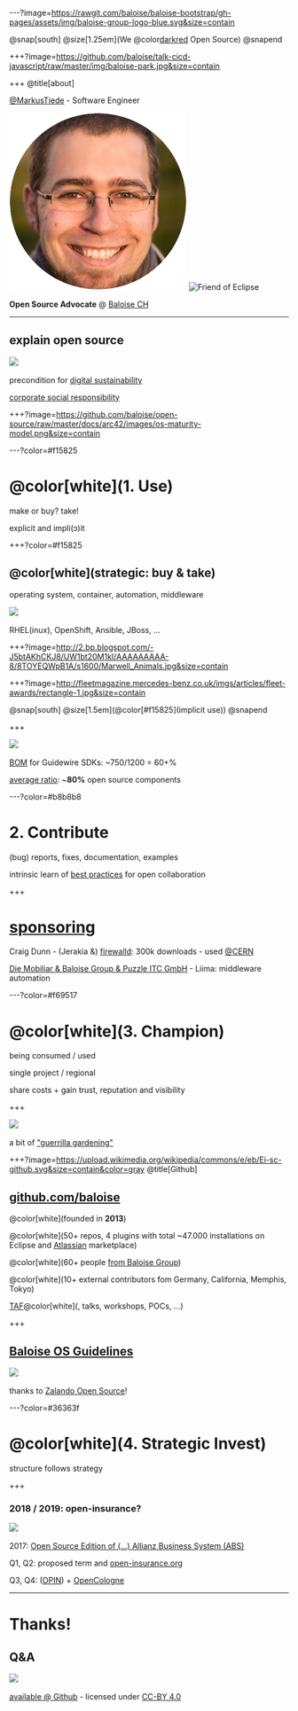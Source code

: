 ---?image=https://rawgit.com/baloise/baloise-bootstrap/gh-pages/assets/img/baloise-group-logo-blue.svg&size=contain

@snap[south]
@size[1.25em](We @color[darkred](♥) Open Source)
@snapend

+++?image=https://github.com/baloise/talk-cicd-javascript/raw/master/img/baloise-park.jpg&size=contain

+++
@title[about]

[@MarkusTiede](https://twitter.com/MarkusTiede) - Software Engineer
 
![me](https://github.com/MarkusTiede/about/raw/master/img/me-circle.png) ![Friend of Eclipse](http://eclipse.org/donate/images/friendslogo200.png "Friend of Eclipse")

**Open Source Advocate** @ [Baloise CH](https://www.baloise.ch)

---

## explain open source

![](https://upload.wikimedia.org/wikipedia/commons/thumb/c/c0/Icon_Digitale_Nachhaltigkeit_Farbig.svg/200px-Icon_Digitale_Nachhaltigkeit_Farbig.svg.png)

precondition for [digital sustainability](https://de.wikipedia.org/wiki/Digitale_Nachhaltigkeit#10_Voraussetzungen_der_digitalen_Nachhaltigkeit)

[corporate social responsibility](https://en.wikipedia.org/wiki/Corporate_social_responsibility)

+++?image=https://github.com/baloise/open-source/raw/master/docs/arc42/images/os-maturity-model.png&size=contain

---?color=#f15825
# @color[white](1. Use)

make or buy? take!

explicit and impli(ɔ)it

+++?color=#f15825

## @color[white](strategic: buy & take)

operating system, container, automation, middleware

![](https://upload.wikimedia.org/wikipedia/de/d/d8/Red_Hat_logo.svg)

RHEL(inux), OpenShift, Ansible, JBoss, ...

+++?image=http://2.bp.blogspot.com/-J5btAKhCKJ8/UW1bt20M1kI/AAAAAAAAA-8/8TOYEQWpB1A/s1600/Marwell_Animals.jpg&size=contain

+++?image=http://fleetmagazine.mercedes-benz.co.uk/imgs/articles/fleet-awards/rectangle-1.jpg&size=contain

@snap[south]
@size[1.5em](@color[#f15825](implicit use))
@snapend

+++

![](https://www.welt.de/img/wirtschaft/mobile157906274/1601626057-ci23x11-w1600/Volkswagen-Tiguan-in-Einzelteile-zerlegt.jpg)

[BOM](https://en.wikipedia.org/wiki/Bill_of_materials) for Guidewire SDKs: ~750/1200 = 60+%

[average ratio](https://oss-studie.ch): ~**80%** open source components

---?color=#b8b8b8
# 2. Contribute

(bug) reports, fixes, documentation, examples

intrinsic learn of [best practices](https://opensource.guide) for open collaboration

+++

# [sponsoring](https://baloise.github.io/open-source/docs/md/activities/projects.html#sponsored)

Craig Dunn - (Jerakia &) [firewalld](https://forge.puppet.com/crayfishx/firewalld): 300k downloads - used [@CERN](https://gitlab.cern.ch/linuxsupport/puppet-firewalld/tree/master/code#author)

[Die Mobiliar & Baloise Group & Puzzle ITC GmbH](http://www.liima.org/#partner) - Liima: middleware automation

---?color=#f69517
# @color[white](3. Champion)

being consumed / used

single project / regional

share costs + gain trust, reputation and visibility

+++

![](https://png.pngtree.com/element_origin_min_pic/17/08/03/08b95a8c29ae5dd081aae3c70e1d8595.jpg)

a bit of ["guerrilla gardening"](https://en.wikipedia.org/wiki/Guerrilla_gardening)

+++?image=https://upload.wikimedia.org/wikipedia/commons/e/eb/Ei-sc-github.svg&size=contain&color=gray
@title[Github]
## [github.com/baloise](https://github.com/baloise)

@color[white](founded in **2013**)

@color[white](50+ repos, 4 plugins with total ~47.000 installations on Eclipse and [Atlassian](https://marketplace.atlassian.com/vendors/1211530/baloise-group) marketplace)

@color[white](60+ people [from Baloise Group](https://github.com/orgs/baloise/people))

@color[white](10+ external contributors fom Germany, California, Memphis, Tokyo)

[TAF](https://github.com/baloise/test-automation-framework)@color[white](, talks, workshops, POCs, ...)

+++

## [Baloise OS Guidelines](https://baloise.github.io/open-source/docs/arc42/)

![](https://upload.wikimedia.org/wikipedia/commons/thumb/1/1f/Icon_DINA_Schwerpunkte_Parldigi_03_Open_Government_Data_Farbig.svg/200px-Icon_DINA_Schwerpunkte_Parldigi_03_Open_Government_Data_Farbig.svg.png)

thanks to [Zalando Open Source](https://opensource.zalando.com)!

---?color=#36363f
# @color[white](4. Strategic Invest)

structure follows strategy

+++

### 2018 / 2019: open-insurance?

![](https://user-images.githubusercontent.com/1764012/42737412-46936f44-8873-11e8-87f7-85a976e5be3a.png)

2017: [Open Source Edition of (...) Allianz Business System (ABS)](https://www.allianz.com/en_GB/press/news/business/insurance/180129-allianz-sets-up-open-platform.html)

Q1, Q2: proposed term and [open-insurance.org](https://open-insurance.org)

Q3, Q4: ([OPIN](https://openinsurance.io)) + [OpenCologne](http://deliverythinking.com/insurance-to-stay/)

---
# Thanks!

## Q&A

![](https://api.qrserver.com/v1/create-qr-code/?data=https%3A%2F%2Fgithub.com%2Fbaloise%2Fopen-source&amp;format=png&amp;ecc=H)

[available @ Github](https://github.com/baloise/open-source) - licensed under [CC-BY 4.0](https://creativecommons.org/licenses/by/4.0/)
